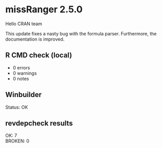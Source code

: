 # missRanger 2.5.0

Hello CRAN team

This update fixes a nasty bug with the formula parser. Furthermore, the documentation is improved.

## R CMD check (local)

- 0 errors
- 0 warnings
- 0 notes

## Winbuilder

Status: OK

## revdepcheck results

OK: 7                                                                              
BROKEN: 0

